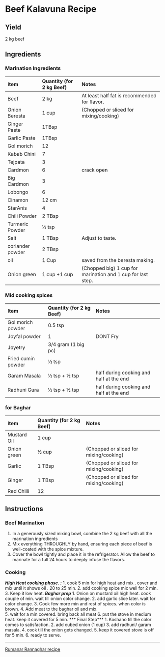 # Beef Kalavuna Recipe


## Yield
2 kg beef 
  
## Ingredients
  
### Marination Ingredients  
  
| Item                  | Quantity (for 2 kg Beef) | Notes                                                               |
| :-------------------- | :----------------------- | :------------------------------------------------------------------ |
| Beef                  | 2 kg                     | At least half fat is recommended for flavor.                        |
| Onion Beresta         | 1 cup                    | (Chopped or sliced for mixing/cooking)                              |
| Ginger Paste          | 1TBsp                    |                                                                     |
| Garlic Paste          | 1TBsp                    |                                                                     |
| Gol morich            | 12                       |                                                                     |
| Kabab Chini           | 7                        |                                                                     |
| Tejpata               | 3                        |                                                                     |
| Cardmon               | 6                        | crack open                                                                     |
| Big Cardmon           | 3                        |                                                                     |
| Lobongo               | 6                        |                                                                     |
| Cinamon               | 12 cm                    |                                                                     |
| StarAnis              | 4                        |                                                                     |
| Chili Powder          | 2 TBsp                   | |
| Turmeric Powder       | ½ tsp                    |                                                                     |
| Salt                  | 1 TBsp                   | Adjust to taste.                                                    |
| coriander powder      | 2 TBsp                   |                                                                     |
| oil                   | 1 Cup                    | saved from the beresta making.                                      |
| Onion green           | 1 cup +1 cup             | (Chopped big)     1 cup for marination and 1 cup for last step.     |
  
### Mid cooking spices  

| Item                  | Quantity (for 2 kg Beef) | Notes                                                               |
| :-------------------- | :----------------------- | :------------------------------------------------------------------ |
| Gol morich powder     | 0.5 tsp                  |                                                                     |
| Joyfal powder         | 1                        | DONT Fry                                                            |
| Joyetry               | 3/4 gram (1 big pc)      |                                                                     |
| Fried cumin powder    | ½ tsp                    |                                                                     |
| Garam Masala          | ½ tsp + ½ tsp            | half during cooking and half at the end                             |
| Radhuni Gura          | ½ tsp + ½ tsp            | half during cooking and half at the end                             |

### for Baghar  

| Item                  | Quantity (for 2 kg Beef) | Notes                                                               |
| :-------------------- | :----------------------- | :------------------------------------------------------------------ |
| Mustard Oil           | 1 cup                    |                                                                     |
| Onion green           | ½ cup                    |  (Chopped or sliced for mixing/cooking)                              |
| Garlic                | 1 TBsp                   |  (Chopped or sliced for mixing/cooking)                             |      
| Ginger                | 1 TBsp                   |  (Chopped or sliced for mixing/cooking)                             |
| Red Chilli            | 12                       |                                                                     |



## Instructions

### Beef Marination
1.  In a generously sized mixing bowl, combine the 2 kg beef with all the marination ingredients
2.  Mix everything THROUGHLY by hand, ensuring each piece of beef is well-coated with the spice mixture.
3.  Cover the bowl tightly and place it in the refrigerator. Allow the beef to marinate for a full 24 hours to deeply infuse the flavors.

### Cooking 
***High Heat cooking phase. :***
    1.  cook 5 min for high heat and mix . cover and mix until it shows oil . 20 to 25 min. 
    2.  add cooking spice mix well for 2 min. 
    3.  Keep it low heat.
***Baghar prep***
    1.  Onion on mustard oil high heat. cook couple of min. wait till onion color change. 
    2.  add garlic slice later. wait for color change. 
    3.  Cook few more min and rest of spices. when color is brown. 
    4.  Add meat to the baghar oil and mix.  
    5.  wait for a min covered. bring back all meat
    6.  put the stove in medium heat. keep it covered for 5 min. 
*** Final Step***
    1.  Koshano till the color comes to satisfaction. 
    2.  add cubed onion (1 cup) 
    3.  add radhuni/ garam masala. 
    4.  cook till the onion gets changed. 
    5.  keep it covered stove is off for 5 min. 
    6.  ready to serve. 

---
[Rumanar Rannaghar recipe](https://www.youtube.com/watch?v=fPHxBQzaAzI)  
